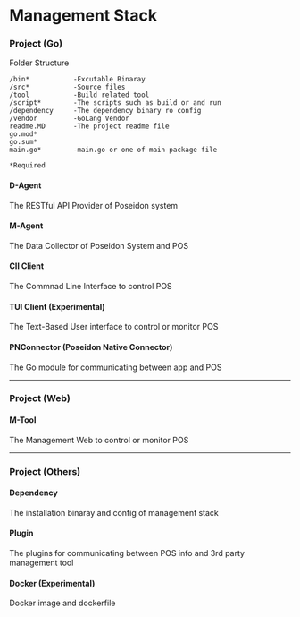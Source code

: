 # Management Stack

### Project (Go)

Folder Structure
```
/bin*           -Excutable Binaray
/src*           -Source files
/tool           -Build related tool
/script*        -The scripts such as build or and run
/dependency     -The dependency binary ro config
/vendor         -GoLang Vendor
readme.MD       -The project readme file
go.mod*
go.sum*
main.go*        -main.go or one of main package file

*Required
```

#### D-Agent
The RESTful API Provider of Poseidon system

#### M-Agent
The Data Collector of Poseidon System and POS

#### ClI Client
The Commnad Line Interface to control POS

#### TUI Client (Experimental)
The Text-Based User interface to control or monitor POS

#### PNConnector (Poseidon Native Connector)
The Go module for communicating between app and POS

***
### Project (Web)
#### M-Tool
The Management Web to control or monitor POS

***

### Project (Others)
#### Dependency
The installation binaray and config of management stack 

#### Plugin
The plugins for communicating between POS info and 3rd party management tool

#### Docker (Experimental)
Docker image and dockerfile
